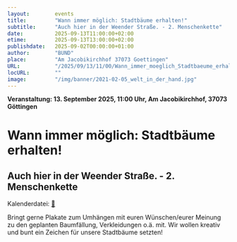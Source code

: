 ```yaml
---
layout:        events
title:         "Wann immer möglich: Stadtbäume erhalten!"
subtitle:      "Auch hier in der Weender Straße. - 2. Menschenkette"
date:          2025-09-13T11:00:00+02:00
etime:         2025-09-13T13:00:00+02:00
publishdate:   2025-09-02T00:00:00+01:00
author:        "BUND"
place:         "Am Jacobikirchhof 37073 Goettingen"
URL:           "/2025/09/13/11/00/Wann_immer_moeglich_Stadtbaeume_erhalten"
locURL:        ""
image:         "/img/banner/2021-02-05_welt_in_der_hand.jpg"
---
```


**Veranstaltung: 13. September 2025, 11:00 Uhr, Am Jacobikirchhof, 37073 Göttingen**

Wann immer möglich: Stadtbäume erhalten!
===========

Auch hier in der Weender Straße. - 2. Menschenkette
-----------


Kalenderdatei: [📆](/ics/2025-09-13_11-00_wann_immer_moeglich_stadtbaeume_erhalten.ics)

Bringt gerne Plakate zum Umhängen mit euren Wünschen/eurer Meinung zu den geplanten Baumfällung, Verkleidungen o.ä. mit. Wir wollen kreativ und bunt ein Zeichen für unsere Stadtbäume setzten!

